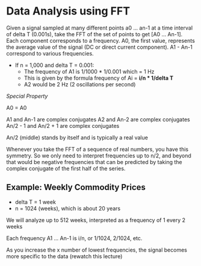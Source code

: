 # Data Analysis using FFT

Given a signal sampled at many different points a0 ... an-1 at a time interval of delta T (0.001s), take the FFT of the set of points to get [A0 ... An-1]. Each component corresponds to a frequency. A0, the first value, represents the average value of the signal (DC or direct current component). A1 - An-1 correspond to various frequencies.

- If n = 1,000 and delta T = 0.001:
    - The frequency of A1 is 1/1000 * 1/0.001 which = 1 Hz
    - This is given by the formula frequency of Ai = **i/n * 1/delta T**
    - A2 would be 2 Hz (2 oscillations per second)

*Special Property*

A0 = A0

A1 and An-1 are complex conjugates
A2 and An-2 are complex conjugates
An/2 - 1 and An/2 + 1 are complex conjugates

An/2 (middle) stands by itself and is typically a real value

Whenever you take the FFT of a sequence of real numbers, you have this symmetry. So we only need to interpret frequencies up to n/2, and beyond that would be negative frequencies that can be predicted by taking the complex conjugate of the first half of the series.

## Example: Weekly Commodity Prices

- delta T = 1 week
- n = 1024 (weeks), which is about 20 years

We will analyze up to 512 weeks, interpreted as a frequency of 1 every 2 weeks

Each frequency A1 ... An-1 is i/n, or 1/1024, 2/1024, etc.

As you increase the x number of lowest frequencies, the signal becomes more specific to the data (rewatch this lecture)